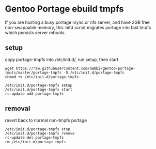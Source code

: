 # Gentoo Portage ebuild tmpfs

If you are hosting a busy portage rsync or nfs server, and have 2GB free non-swappable memory, this initd script migrates portage into fast tmpfs which persists server reboots.

## setup

copy portage-tmpfs into /etc/init.d/, run setup, then start

```shell
wget https://raw.githubusercontent.com/nabbi/gentoo-portage-tmpfs/master/portage-tmpfs -O /etc/init.d/portage-tmpfs
chmod +x /etc/init.d/portage-tmpfs

/etc/init.d/portage-tmpfs setup
/etc/init.d/portage-tmpfs start
rc-update add portage-tmpfs
```

## removal

revert back to normal non-tmpfs portage

```shell
/etc/init.d/portage-tmpfs stop
/etc/init.d/portage-tmpfs remove
rc-update del portage-tmpfs
rm /etc/init.d/portage-tmpfs
```

